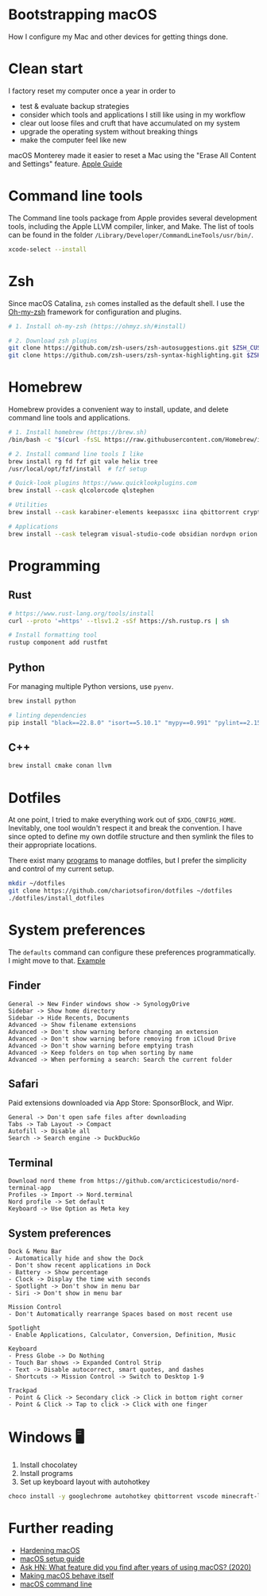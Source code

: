 # Bootstrapping macOS

How I configure my Mac and other devices for getting things done.

# Clean start

I factory reset my computer once a year in order to
- test & evaluate backup strategies
- consider which tools and applications I still like using in my workflow
- clear out loose files and cruft that have accumulated on my system
- upgrade the operating system without breaking things
- make the computer feel like new

macOS Monterey made it easier to reset a Mac using the "Erase All Content and Settings" feature. [Apple Guide](https://support.apple.com/en-ca/HT212749)


# Command line tools

The Command line tools package from Apple provides several development tools, including the Apple LLVM compiler, linker, and Make. The list of tools can be found in the folder `/Library/Developer/CommandLineTools/usr/bin/`.

```bash
xcode-select --install
```

# Zsh

Since macOS Catalina, `zsh` comes installed as the default shell. I use the [Oh-my-zsh](https://ohmyz.sh) framework for configuration and plugins.
```bash
# 1. Install oh-my-zsh (https://ohmyz.sh/#install)

# 2. Download zsh plugins
git clone https://github.com/zsh-users/zsh-autosuggestions.git $ZSH_CUSTOM/plugins/zsh-autosuggestions
git clone https://github.com/zsh-users/zsh-syntax-highlighting.git $ZSH_CUSTOM/plugins/zsh-syntax-highlighting
```

# Homebrew

Homebrew provides a convenient way to install, update, and delete command line tools and applications.

```bash
# 1. Install homebrew (https://brew.sh)
/bin/bash -c "$(curl -fsSL https://raw.githubusercontent.com/Homebrew/install/HEAD/install.sh)"

# 2. Install command line tools I like
brew install rg fd fzf git vale helix tree
/usr/local/opt/fzf/install  # fzf setup

# Quick-look plugins https://www.quicklookplugins.com
brew install --cask qlcolorcode qlstephen

# Utilities
brew install --cask karabiner-elements keepassxc iina qbittorrent cryptomator logisim-evolution selfcontrol

# Applications
brew install --cask telegram visual-studio-code obsidian nordvpn orion jellyfin deezer
```

# Programming

## Rust

```bash
# https://www.rust-lang.org/tools/install
curl --proto '=https' --tlsv1.2 -sSf https://sh.rustup.rs | sh

# Install formatting tool
rustup component add rustfmt
```

## Python

For managing multiple Python versions, use `pyenv`.

```bash
brew install python

# linting dependencies
pip install "black==22.8.0" "isort==5.10.1" "mypy==0.991" "pylint==2.15.3" "pytest==7.1.3" "pytest-cov==3.0.0" "refurb" "doctest"
```

## C++

```bash
brew install cmake conan llvm
```

# Dotfiles

At one point, I tried to make everything work out of `$XDG_CONFIG_HOME`. Inevitably, one tool wouldn't respect it and break the convention. I have since opted to define my own dotfile structure and then symlink the files to their appropriate locations.

There exist many [programs](https://wiki.archlinux.org/title/Dotfiles#Tools) to manage dotfiles, but I prefer the simplicity and control of my current setup.

```bash
mkdir ~/dotfiles
git clone https://github.com/chariotsofiron/dotfiles ~/dotfiles
./dotfiles/install_dotfiles
```


# System preferences

The `defaults` command can configure these preferences programmatically. I might move to that. [Example](https://github.com/mathiasbynens/dotfiles/blob/master/.macos)

## Finder

```
General -> New Finder windows show -> SynologyDrive
Sidebar -> Show home directory
Sidebar -> Hide Recents, Documents
Advanced -> Show filename extensions
Advanced -> Don't show warning before changing an extension
Advanced -> Don't show warning before removing from iCloud Drive
Advanced -> Don't show warning before emptying trash
Advanced -> Keep folders on top when sorting by name
Advanced -> When performing a search: Search the current folder
```

## Safari

Paid extensions downloaded via App Store: SponsorBlock, and Wipr.
```
General -> Don't open safe files after downloading
Tabs -> Tab Layout -> Compact
Autofill -> Disable all
Search -> Search engine -> DuckDuckGo
```

## Terminal

```
Download nord theme from https://github.com/arcticicestudio/nord-terminal-app
Profiles -> Import -> Nord.terminal
Nord profile -> Set default
Keyboard -> Use Option as Meta key
```

## System preferences

```
Dock & Menu Bar
- Automatically hide and show the Dock
- Don't show recent applications in Dock
- Battery -> Show percentage
- Clock -> Display the time with seconds
- Spotlight -> Don't show in menu bar
- Siri -> Don't show in menu bar

Mission Control
- Don't Automatically rearrange Spaces based on most recent use

Spotlight
- Enable Applications, Calculator, Conversion, Definition, Music

Keyboard
- Press Globe -> Do Nothing
- Touch Bar shows -> Expanded Control Strip
- Text -> Disable autocorrect, smart quotes, and dashes
- Shortcuts -> Mission Control -> Switch to Desktop 1-9

Trackpad
- Point & Click -> Secondary click -> Click in bottom right corner
- Point & Click -> Tap to click -> Click with one finger
```


# Windows 🖥

1. Install chocolatey
2. Install programs
3. Set up keyboard layout with autohotkey

```bash
choco install -y googlechrome autohotkey qbittorrent vscode minecraft-launcher 7zip.install deezer
```

# Further reading

- [Hardening macOS](https://www.bejarano.io/hardening-macos/)
- [macOS setup guide](https://sourabhbajaj.com/mac-setup/)
- [Ask HN: What feature did you find after years of using macOS? (2020)](https://news.ycombinator.com/item?id=24091707)
- [Making macOS behave itself](https://danmackinlay.name/notebook/macos_hacks.html)
- [macOS command line](https://git.herrbischoff.com/awesome-macos-command-line/about/)
